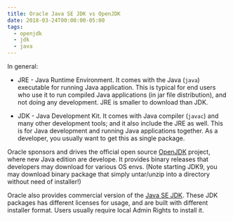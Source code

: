 ```yaml
---
title: Oracle Java SE JDK vs OpenJDK
date: 2018-03-24T00:00:00-05:00
tags:
  - openjdk
  - jdk
  - java
---
```


In general:

-   JRE - Java Runtime Environment. It comes with the Java (`java`)
    executable for running Java application. This is typical for end
    users who use it to run compiled Java applications (in jar file
    distribution), and not doing any development. JRE is smaller to
    download than JDK.

-   JDK - Java Development Kit. It comes with Java compiler (`javac`)
    and many other development tools; and it also include the JRE as
    well. This is for Java development and running Java applications
    together. As a developer, you usually want to get this as single
    package.

Oracle sponsors and drives the official open source
[OpenJDK](http://jdk.java.net/) project, where new Java edition are
develope. It provides binary releases that developers may download for
various OS envs. (Note starting JDK9, you may download binary package
that simply untar/unzip into a directory without need of installer!)

Oracle also provides commercial version of the [Java SE
JDK](http://www.oracle.com/technetwork/java/javase/downloads/index.html).
These JDK packages has different licenses for usage, and are built with
different installer format. Users usually require local Admin Rights to
install it.

